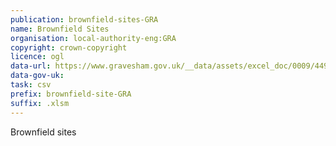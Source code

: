 ```yaml
---
publication: brownfield-sites-GRA
name: Brownfield Sites
organisation: local-authority-eng:GRA
copyright: crown-copyright
licence: ogl
data-url: https://www.gravesham.gov.uk/__data/assets/excel_doc/0009/449568/Gravesham_BrownfieldLandRegister.xlsm
data-gov-uk: 
task: csv
prefix: brownfield-site-GRA
suffix: .xlsm
---
```


Brownfield sites

